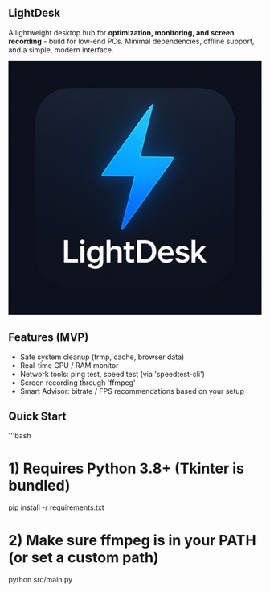 ## LightDesk
A lightweight desktop hub for **optimization, monitoring, and screen recording** - build for low-end PCs.
Minimal dependencies, offline support, and a simple, modern interface.

![LightDesk](assets/5467498152857829280.jpg)

## Features (MVP)
- Safe system cleanup (trmp, cache, browser data)
- Real-time CPU / RAM monitor
- Network tools: ping test, speed test (via 'speedtest-cli')
- Screen recording through 'ffmpeg'
- Smart Advisor: bitrate / FPS recommendations based on your setup

## Quick Start
'''bash
# 1) Requires Python 3.8+ (Tkinter is bundled)
pip install -r requirements.txt

# 2) Make sure ffmpeg is in your PATH (or set a custom path)
python src/main.py
